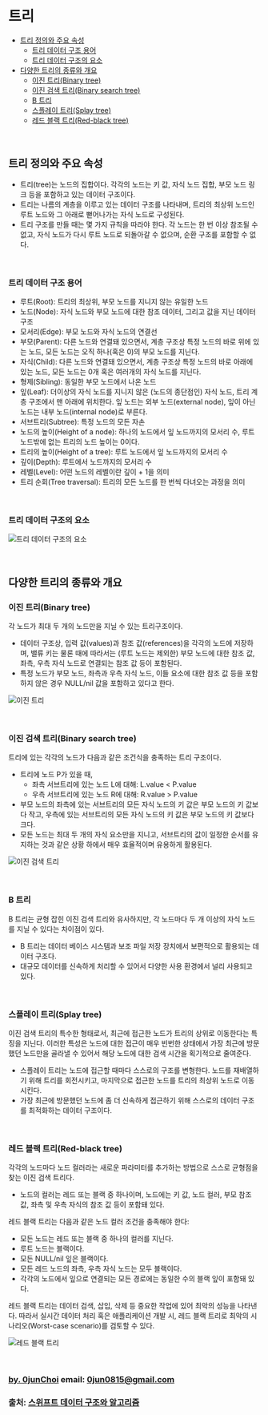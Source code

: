 # 트리


* [트리 정의와 주요 속성](#트리-정의와-주요-속성)
    * [트리 데이터 구조 용어](#트리-데이터-구조-용어)
    * [트리 데이터 구조의 요소](#트리-데이터-구조의-요소)
* [다양한 트리의 종류와 개요](#다양한-트리의-종류와-개요)
    * [이진 트리(Binary tree)](#이진-트리binary-tree)
    * [이진 검색 트리(Binary search tree)](#이진-검색-트리binary-search-tree)
    * [B 트리](#b-트리)
    * [스플레이 트리(Splay tree)](#스플레이-트리splay-tree)
    * [레드 블랙 트리(Red-black tree)](#레드-블랙-트리red-black-tree)


&nbsp;
## 트리 정의와 주요 속성
* 트리(tree)는 노드의 집합이다. 각각의 노드는 키 값, 자식 노드 집합, 부모 노드 링크 등을 포함하고 있는 데이터 구조이다.
* 트리는 나름의 계층을 이루고 있는 데이터 구조를 나타내며, 트리의 최상위 노드인 루트 노드와 그 아래로 뻗어나가는 자식 노드로 구성된다.
* 트리 구조를 만들 때는 몇 가지 규칙을 따라야 한다. 각 노드는 한 번 이상 참조될 수 없고, 자식 노드가 다시 루트 노드로 되돌아갈 수 없으며, 순환 구조를 포함할 수 없다.


&nbsp;
### 트리 데이터 구조 용어
* 루트(Root): 트리의 최상위, 부모 노드를 지니지 않는 유일한 노드
* 노드(Node): 자식 노드와 부모 노드에 대한 참조 데이터, 그리고 값을 지닌 데이터 구조
* 모서리(Edge): 부모 노드와 자식 노드의 연결선
* 부모(Parent): 다른 노드와 연결돼 있으면서, 계층 구조상 특정 노드의 바로 위에 있는 노드, 모든 노드는 오직 하나(혹은 0)의 부모 노드를 지닌다.
* 자식(Child): 다른 노드와 연결돼 있으면서, 계층 구조상 특정 노드의 바로 아래에 있는 노드, 모든 노드는 0개 혹은 여러개의 자식 노드를 지닌다.
* 형제(Sibling): 동일한 부모 노드에서 나온 노드
* 잎(Leaf): 더이상의 자식 노드를 지니지 않은 (노드의 종단점인) 자식 노드, 트리 계층 구조에서 맨 아래에 위치한다. 잎 노드는 외부 노드(external node), 잎이 아닌 노드는 내부 노드(internal node)로 부른다.
* 서브트리(Subtree): 특정 노드의 모든 자손
* 노드의 높이(Height of a node): 하나의 노드에서 잎 노드까지의 모서리 수, 루트 노드밖에 없는 트리의 노드 높이는 0이다.
* 트리의 높이(Height of a tree): 루트 노드에서 잎 노드까지의 모서리 수
* 깊이(Depth): 루트에서 노드까지의 모서리 수
* 레벨(Level): 어떤 노드의 레벨이란 깊이 + 1을 의미
* 트리 순회(Tree traversal): 트리의 모든 노드를 한 번씩 다녀오는 과정을 의미


&nbsp;  
### 트리 데이터 구조의 요소
![트리 데이터 구조의 요소]()


&nbsp;  
## 다양한 트리의 종류와 개요
### 이진 트리(Binary tree)
각 노드가 최대 두 개의 노드만을 지닐 수 있는 트리구조이다.
* 데이터 구조상, 입력 값(values)과 참조 값(references)을 각각의 노드에 저장하며, 밸류 키는 물론 때에 따라서는 (루트 노드는 제외한) 부모 노드에 대한 참조 값, 좌측, 우측 자식 노드로 연결되는 참조 값 등이 포함된다.
* 특정 노드가 부모 노드, 좌측과 우측 자식 노드, 이들 요소에 대한 참조 값 등을 포함하지 않은 경우 NULL/nil 값을 포함하고 있다고 한다.


![이진 트리]()


&nbsp;
### 이진 검색 트리(Binary search tree)
트리에 있는 각각의 노드가 다음과 같은 조건식을 충족하는 트리 구조이다.
* 트리에 노드 P가 있을 때,
    * 좌측 서브트리에 있는 노드 L에 대해: L.value < P.value
    * 우측 서브트리에 있는 노드 R에 대해: R.value > P.value
* 부모 노드의 좌측에 있는 서브트리의 모든 자식 노드의 키 값은 부모 노드의 키 값보다 작고, 우측에 있는 서브트리의 모든 자식 노드의 키 값은 부모 노드의 키 값보다 크다.
* 모든 노드는 최대 두 개의 자식 요소만을 지니고, 서브트리의 값이 일정한 순서를 유지하는 것과 같은 상황 하에서 매우 효율적이며 유용하게 활용된다.


![이진 검색 트리]()


&nbsp;
### B 트리
B 트리는 균형 잡힌 이진 검색 트리와 유사하지만, 각 노드마다 두 개 이상의 자식 노드를 지닐 수 있다는 차이점이 있다.
* B 트리는 데이터 베이스 시스템과 보조 파일 저장 장치에서 보편적으로 활용되는 데이터 구조다.
* 대규모 데이터를 신속하게 처리할 수 있어서 다양한 사용 환경에서 널리 사용되고 있다.


&nbsp;
### 스플레이 트리(Splay tree)
이진 검색 트리의 특수한 형태로서, 최근에 접근한 노드가 트리의 상위로 이동한다는 특징을 지닌다. 이러한 특성은 노드에 대한 접근이 매우 빈번한 상태에서 가장 최근에 방문했던 노드만을 골라낼 수 있어서 해당 노드에 대한 검색 시간을 획기적으로 줄여준다.
* 스플레이 트리는 노드에 접근할 때마다 스스로의 구조를 변형한다. 노드를 재배열하기 위해 트리를 회전시키고, 마지막으로 접근한 노드를 트리의 최상위 노드로 이동시킨다.
* 가장 최근에 방문했던 노드에 좀 더 신속하게 접근하기 위해 스스로의 데이터 구조를 최적화하는 데이터 구조이다.


&nbsp;
### 레드 블랙 트리(Red-black tree)
각각의 노드마다 노드 컬러라는 새로운 파라미터를 추가하는 방법으로 스스로 균형점을 찾는 이진 검색 트리다.
* 노드의 컬러는 레드 또는 블랙 중 하나이며, 노드에는 키 값, 노드 컬러, 부모 참조 값, 좌측 및 우측 자식의 참조 값 등이 포함돼 있다.


레드 블랙 트리는 다음과 같은 노드 컬러 조건을 충족해야 한다:
* 모든 노드는 레드 또는 블랙 중 하나의 컬러를 지닌다.
* 루트 노드는 블랙이다.
* 모든 NULL/nil 잎은 블랙이다.
* 모든 레드 노드의 좌측, 우측 자식 노드는 모두 블랙이다.
* 각각의 노드에서 잎으로 연결되는 모든 경로에는 동일한 수의 블랙 잎이 포함돼 있다.


레드 블랙 트리는 데이터 검색, 삽입, 삭제 등 중요한 작업에 있어 최악의 성능을 나타낸다. 따라서 실시간 데이터 처리 혹은 애플리케이션 개발 시, 레드 블랙 트리로 최악의 시나리오(Worst-case scenario)를 검토할 수 있다.


![레드 블랙 트리]()


&nbsp;
&nbsp;      
### [by. 0junChoi](https://github.com/0jun0815) email: <0jun0815@gmail.com>
### 출처: [스위프트 데이터 구조와 알고리즘](http://acornpub.co.kr/book/swift-structure-algorithms)
